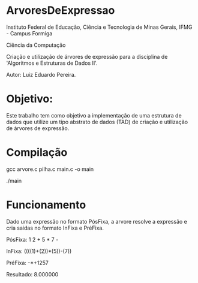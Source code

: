 # ArvoresDeExpressao

Instituto Federal de Educação, Ciência e Tecnologia de Minas Gerais, IFMG - Campus Formiga

Ciência da Computação

Criação e utilização de árvores de expressão para a disciplina de 'Algoritmos e Estruturas de Dados II'.

Autor: Luiz Eduardo Pereira.

# Objetivo:

Este trabalho tem como objetivo a implementação de uma estrutura de dados que utilize um tipo abstrato de dados (TAD) de criação e utilização de árvores de expressão.

# Compilação 

gcc arvore.c pilha.c main.c -o main

./main

# Funcionamento

Dado uma expressão no formato PósFixa, a arvore resolve a expressão e cria saidas no formato InFixa e PréFixa.

PósFixa: 1 2 + 5 * 7 -

InFixa: ((((1)+(2))*(5))-(7))

PréFixa: -*+1257

Resultado: 8.000000               
